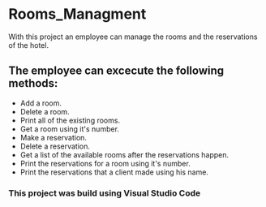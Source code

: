 # Rooms_Managment
With this project an employee can manage the rooms and the reservations of the hotel.
## The employee can excecute the following methods:
- Add a room.
- Delete a room.
- Print all of the existing rooms.
- Get a room using it's number.
- Make a reservation.
- Delete a reservation.
- Get a list of the available rooms after the reservations happen.
- Print the reservations for a room using it's number.
- Print the reservations that a client made using his name.
### This project was build using Visual Studio Code
